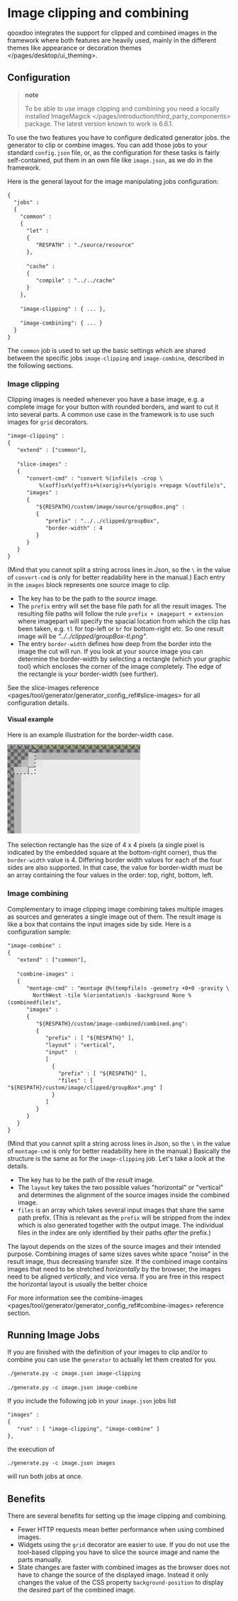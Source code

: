 Image clipping and combining
============================

qooxdoo integrates the support for clipped and combined images in the framework where both features are heavily used, mainly in the different themes like appearance or decoration themes
\</pages/desktop/ui\_theming\>.

Configuration
-------------

> **note**
>
> To be able to use image clipping and combining you need a locally installed ImageMagick \</pages/introduction/third\_party\_components\> package. The latest version known to work is 6.6.1.

To use the two features you have to configure dedicated generator jobs. the generator to clip or combine images. You can add those jobs to your standard `config.json` file, or, as the configuration for these tasks is fairly self-contained, put them in an own file like `image.json`, as we do in the framework.

Here is the general layout for the image manipulating jobs configuration:

    {
      "jobs" :
      {
        "common" :
        {
          "let" :
          {
             "RESPATH" : "./source/resource"
          },

          "cache" :
          {
             "compile" : "../../cache"
          }
        },

        "image-clipping" : { ... },

        "image-combining": { ... }
      }
    }

The `common` job is used to set up the basic settings which are shared between the specific jobs `image-clipping` and `image-combine`, described in the following sections.

### Image clipping

Clipping images is needed whenever you have a base image, e.g. a complete image for your button with rounded borders, and want to cut it into several parts. A common use case in the framework is to use such images for `grid` decorators.

    "image-clipping" :
    {
       "extend" : ["common"],

       "slice-images" :
       {
          "convert-cmd" : "convert %(infile)s -crop \
              %(xoff)sx%(yoff)s+%(xorig)s+%(yorig)s +repage %(outfile)s",
          "images" :
          {
             "${RESPATH}/custom/image/source/groupBox.png" :
             {
                "prefix" : "../../clipped/groupBox",
                "border-width" : 4
             }
          } 
       }
    }

(Mind that you cannot split a string across lines in Json, so the `\` in the value of `convert-cmd` is only for better readability here in the manual.) Each entry in the `images` block represents one source image to clip.

-   The key has to be the path to the *source* image.
-   The `prefix` entry will set the base file path for all the result images. The resulting file paths will follow the rule `prefix + imagepart + extension` where imagepart will specify the spacial location from which the clip has been taken, e.g. `tl` for top-left or `br` for bottom-right etc. So one result image will be *"../../clipped/groupBox-tl.png"*.
-   The entry `border-width` defines how deep from the border into the image the cut will run. If you look at your source image you can determine the border-width by selecting a rectangle (which your graphic tool) which encloses the corner of the image completely. The edge of the rectangle is your border-width (see further).

See the slice-images reference
\<pages/tool/generator/generator\_config\_ref\#slice-images\> for all configuration details.

#### Visual example

Here is an example illustration for the border-width case.

![](groupbox_clipping.png)

The selection rectangle has the size of 4 x 4 pixels (a single pixel is indicated by the embedded square at the bottom-right corner), thus the `border-width` value is 4. Differing border width values for each of the four sides are also supported. In that case, the value for border-width must be an array containing the four values in the order: top, right, bottom, left.

### Image combining

Complementary to image clipping image combining takes multiple images as sources and generates a single image out of them. The result image is like a box that contains the input images side by side. Here is a configuration sample:

    "image-combine" :
    {
       "extend" : ["common"],

       "combine-images" :
       {
          "montage-cmd" : "montage @%(tempfile)s -geometry +0+0 -gravity \
            NorthWest -tile %(orientation)s -background None %(combinedfile)s",
          "images" :
          {
             "${RESPATH}/custom/image-combined/combined.png":
             {
                "prefix" : [ "${RESPATH}" ],
                "layout" : "vertical",
                "input"  :
                [
                  {
                    "prefix" : [ "${RESPATH}" ],
                    "files" : [ "${RESPATH}/custom/image/clipped/groupBox*.png" ]
                  }
                ]
             }
          }
       }
    }

(Mind that you cannot split a string across lines in Json, so the `\` in the value of `montage-cmd` is only for better readability here in the manual.) Basically the structure is the same as for the `image-clipping` job. Let's take a look at the details.

-   The key has to be the path of the *result* image.
-   The `layout` key takes the two possible values "horizontal" or "vertical" and determines the alignment of the source images inside the combined image.
-   `files` is an array which takes several input images that share the same path prefix. (This is relevant as the `prefix` will be stripped from the index which is also generated together with the output image. The individual files in the index are only identified by their paths *after* the prefix.)

The layout depends on the sizes of the source images and their intended purpose. Combining images of same sizes saves white space "noise" in the result image, thus decreasing transfer size. If the combined image contains images that need to be stretched *horizontally* by the browser, the images need to be aligned *vertically*, and vice versa. If you are free in this respect the horizontal layout is usually the better choice

For more information see the combine-images \<pages/tool/generator/generator\_config\_ref\#combine-images\> reference section.

Running Image Jobs
------------------

If you are finished with the definition of your images to clip and/or to combine you can use the `generator` to actually let them created for you.

    ./generate.py -c image.json image-clipping

    ./generate.py -c image.json image-combine

If you include the following job in your `image.json` jobs list

    "images" :
    {
       "run" : [ "image-clipping", "image-combine" ]
    },

the execution of

    ./generate.py -c image.json images

will run both jobs at once.

Benefits
--------

There are several benefits for setting up the image clipping and combining.

-   Fewer HTTP requests mean better performance when using combined images.
-   Widgets using the `grid` decorator are easier to use. If you do not use the tool-based clipping you have to slice the source image and name the parts manually.
-   State changes are faster with combined images as the browser does not have to change the source of the displayed image. Instead it only changes the value of the CSS property `background-position` to display the desired part of the combined image.

